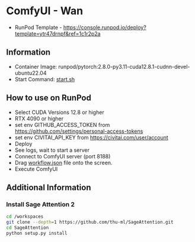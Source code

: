 # ComfyUI - Wan

- RunPod Template - <https://console.runpod.io/deploy?template=ytr47drnpf&ref=1c1r2p2a>

## Information

- Container Image: runpod/pytorch:2.8.0-py3.11-cuda12.8.1-cudnn-devel-ubuntu22.04
- Start Command: [start.sh](./start.sh)

## How to use on RunPod

- Select CUDA Versions 12.8 or higher
- RTX 4090 or higher
- set env GITHUB_ACCESS_TOKEN from <https://github.com/settings/personal-access-tokens>
- set env CIVITAI_API_KEY from <https://civitai.com/user/account>
- Deploy
- See logs, wait to start a server
- Connect to ComfyUI server (port 8188)
- Drag [workflow.json](https://raw.githubusercontent.com/ampcpmgp/mofugao-lab/refs/heads/main/foundries/ComfyUI_Wan2_1_FusionX_VACE/workflow.json) file onto the screen.
- Execute ComfyUI

## Additional Information

### Install Sage Attention 2

```bash
cd /workspaces
git clone --depth=1 https://github.com/thu-ml/SageAttention.git
cd SageAttention
python setup.py install
```
